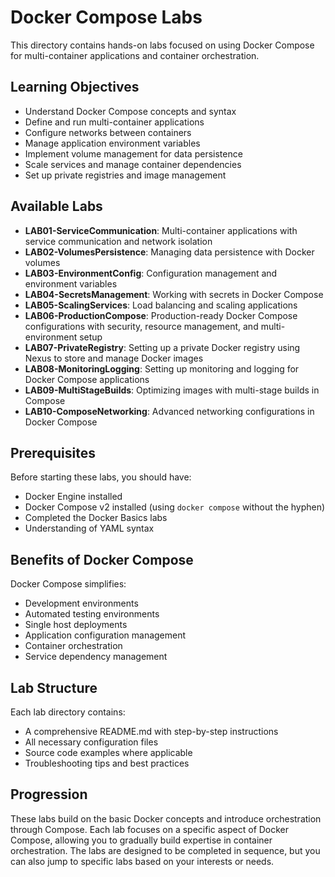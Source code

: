 # Docker Compose Labs

This directory contains hands-on labs focused on using Docker Compose for multi-container applications and container orchestration.

## Learning Objectives

- Understand Docker Compose concepts and syntax
- Define and run multi-container applications
- Configure networks between containers
- Manage application environment variables
- Implement volume management for data persistence
- Scale services and manage container dependencies
- Set up private registries and image management

## Available Labs

- **LAB01-ServiceCommunication**: Multi-container applications with service communication and network isolation
- **LAB02-VolumesPersistence**: Managing data persistence with Docker volumes
- **LAB03-EnvironmentConfig**: Configuration management and environment variables
- **LAB04-SecretsManagement**: Working with secrets in Docker Compose
- **LAB05-ScalingServices**: Load balancing and scaling applications
- **LAB06-ProductionCompose**: Production-ready Docker Compose configurations with security, resource management, and multi-environment setup
- **LAB07-PrivateRegistry**: Setting up a private Docker registry using Nexus to store and manage Docker images
- **LAB08-MonitoringLogging**: Setting up monitoring and logging for Docker Compose applications
- **LAB09-MultiStageBuilds**: Optimizing images with multi-stage builds in Compose
- **LAB10-ComposeNetworking**: Advanced networking configurations in Docker Compose


## Prerequisites

Before starting these labs, you should have:

- Docker Engine installed
- Docker Compose v2 installed (using `docker compose` without the hyphen)
- Completed the Docker Basics labs
- Understanding of YAML syntax

## Benefits of Docker Compose

Docker Compose simplifies:
- Development environments
- Automated testing environments
- Single host deployments
- Application configuration management
- Container orchestration
- Service dependency management

## Lab Structure

Each lab directory contains:
- A comprehensive README.md with step-by-step instructions
- All necessary configuration files
- Source code examples where applicable
- Troubleshooting tips and best practices

## Progression

These labs build on the basic Docker concepts and introduce orchestration through Compose. Each lab focuses on a specific aspect of Docker Compose, allowing you to gradually build expertise in container orchestration. The labs are designed to be completed in sequence, but you can also jump to specific labs based on your interests or needs. 